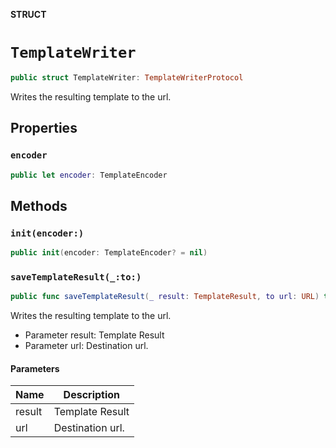 **STRUCT**

# `TemplateWriter`

```swift
public struct TemplateWriter: TemplateWriterProtocol
```

Writes the resulting template to the url.

## Properties
### `encoder`

```swift
public let encoder: TemplateEncoder
```

## Methods
### `init(encoder:)`

```swift
public init(encoder: TemplateEncoder? = nil)
```

### `saveTemplateResult(_:to:)`

```swift
public func saveTemplateResult(_ result: TemplateResult, to url: URL) throws
```

Writes the resulting template to the url.
 - Parameter result: Template Result
 - Parameter url: Destination url.

#### Parameters

| Name | Description |
| ---- | ----------- |
| result | Template Result |
| url | Destination url. |